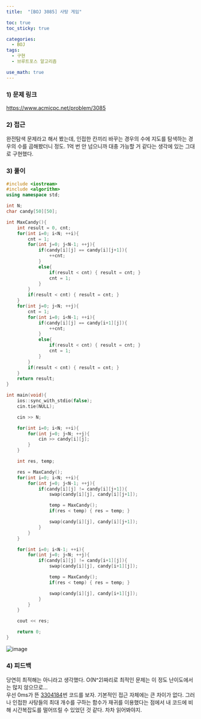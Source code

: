 ```yaml
---
title:  "[BOJ 3085] 사탕 게임"

toc: true
toc_sticky: true

categories:
  - BOJ
tags:
  - 구현
  - 브루트포스 알고리즘

use_math: true
---
```


### 1) 문제 링크

<https://www.acmicpc.net/problem/3085>

### 2) 접근

완전탐색 문제라고 해서 봤는데, 인접한 칸끼리 바꾸는 경우의 수에 지도를 탐색하는 경우의 수를 곱해봤더니  정도. 1억 번 안 넘으니까 대충 가능할 거 같다는 생각에 있는 그대로 구현했다.

### 3) 풀이

```cpp
#include <iostream>
#include <algorithm>
using namespace std;

int N;
char candy[50][50];

int MaxCandy(){
    int result = 0, cnt;
    for(int i=0; i<N; ++i){
        cnt = 1;
        for(int j=0; j<N-1; ++j){
            if(candy[i][j] == candy[i][j+1]){
                ++cnt;
            }
            else{
                if(result < cnt) { result = cnt; }
                cnt = 1;
            }
        }
        if(result < cnt) { result = cnt; }
    }
    for(int j=0; j<N; ++j){
        cnt = 1;
        for(int i=0; i<N-1; ++i){
            if(candy[i][j] == candy[i+1][j]){
                ++cnt;
            }
            else{
                if(result < cnt) { result = cnt; }
                cnt = 1;
            }
        }
        if(result < cnt) { result = cnt; }
    }
    return result;
}

int main(void){
    ios::sync_with_stdio(false);
    cin.tie(NULL);

    cin >> N;

    for(int i=0; i<N; ++i){
        for(int j=0; j<N; ++j){
            cin >> candy[i][j];
        }
    }

    int res, temp;

    res = MaxCandy();
    for(int i=0; i<N; ++i){
        for(int j=0; j<N-1; ++j){
            if(candy[i][j] != candy[i][j+1]){
                swap(candy[i][j], candy[i][j+1]);

                temp = MaxCandy();
                if(res < temp) { res = temp; }

                swap(candy[i][j], candy[i][j+1]);
            }
        }
    }

    for(int i=0; i<N-1; ++i){
        for(int j=0; j<N; ++j){
            if(candy[i][j] != candy[i+1][j]){
                swap(candy[i][j], candy[i+1][j]);

                temp = MaxCandy();
                if(res < temp) { res = temp; }

                swap(candy[i][j], candy[i+1][j]);
            }
        }
    }

    cout << res;

    return 0;
}
```

![image](https://user-images.githubusercontent.com/78327074/129124401-e208ab3f-bf57-4a0b-98ab-98b3390e77de.png)

### 4) 피드백

당연히 최적해는 아니라고 생각했다. O(N^2)짜리로 최적인 문제는 이 정도 난이도에서는 많지 않으므로…  
우선 0ms가 뜬 [3304184](https://www.acmicpc.net/source/3304184)번 코드를 보자. 기본적인 접근 자체에는 큰 차이가 없다. 그러나 인접한 사탕들의 최대 개수를 구하는 함수가 재귀를 이용했다는 점에서 내 코드에 비해 시간복잡도를 떨어뜨릴 수 있었던 것 같다. 차차 읽어봐야지.
